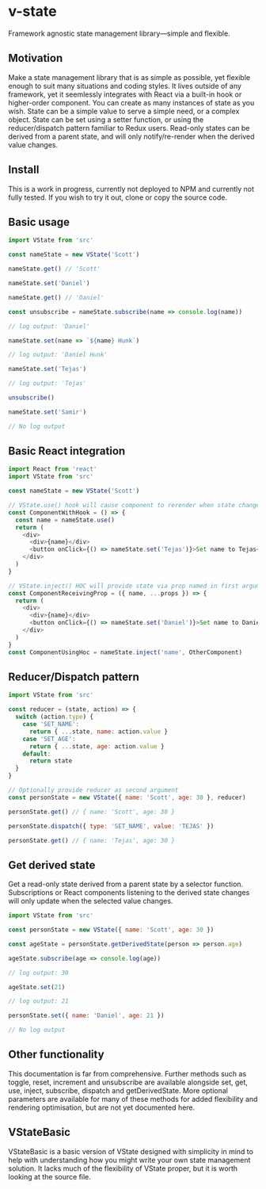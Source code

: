 # v-state
Framework agnostic state management library—simple and flexible.

## Motivation

Make a state management library that is as simple as possible, yet flexible enough to suit many situations and coding styles. It lives outside of any framework, yet it seemlessly integrates with React via a built-in hook or higher-order component. You can create as many instances of state as you wish. State can be a simple value to serve a simple need, or a complex object. State can be set using a setter function, or using the reducer/dispatch pattern familiar to Redux users. Read-only states can be derived from a parent state, and will only notify/re-render when the derived value changes.

## Install

This is a work in progress, currently not deployed to NPM and currently not fully tested. If you wish to try it out, clone or copy the source code.

## Basic usage

```javascript
import VState from 'src'

const nameState = new VState('Scott')

nameState.get() // 'Scott'

nameState.set('Daniel')

nameState.get() // 'Daniel'

const unsubscribe = nameState.subscribe(name => console.log(name))

// log output: 'Daniel'

nameState.set(name => `${name} Hunk`)

// log output: 'Daniel Hunk'

nameState.set('Tejas')

// log output: 'Tejas'

unsubscribe()

nameState.set('Samir')

// No log output

```

## Basic React integration

```javascript
import React from 'react'
import VState from 'src'

const nameState = new VState('Scott')

// VState.use() hook will cause component to rerender when state changes
const ComponentWithHook = () => {
  const name = nameState.use()
  return (
    <div>
      <div>{name}</div>
      <button onClick={() => nameState.set('Tejas')}>Set name to Tejas</button>
    </div>
  )
}

// VState.inject() HOC will provide state via prop named in first argument
const ComponentReceivingProp = ({ name, ...props }) => {
  return (
    <div>
      <div>{name}</div>
      <button onClick={() => nameState.set('Daniel')}>Set name to Daniel</button>
    </div>
  )
}
const ComponentUsingHoc = nameState.inject('name', OtherComponent)
```

## Reducer/Dispatch pattern

```javascript
import VState from 'src'

const reducer = (state, action) => {
  switch (action.type) {
    case 'SET_NAME':
      return { ...state, name: action.value }
    case 'SET_AGE':
      return { ...state, age: action.value }
    default:
      return state
  }
}

// Optionally provide reducer as second argument
const personState = new VState({ name: 'Scott', age: 30 }, reducer)

personState.get() // { name: 'Scott', age: 30 }

personState.dispatch({ type: 'SET_NAME', value: 'TEJAS' })

personState.get() // { name: 'Tejas', age: 30 }
```

## Get derived state

Get a read-only state derived from a parent state by a selector function. Subscriptions or React components listening to the derived state changes will only update when the selected value changes.

```javascript
import VState from 'src'

const personState = new VState({ name: 'Scott', age: 30 })

const ageState = personState.getDerivedState(person => person.age)

ageState.subscribe(age => console.log(age))

// log output: 30

ageState.set(21)

// log output: 21

personState.set({ name: 'Daniel', age: 21 })

// No log output
```

## Other functionality

This documentation is far from comprehensive. Further methods such as toggle, reset, increment and unsubscribe are available alongside set, get, use, inject, subscribe, dispatch and getDerivedState. More optional parameters are available for many of these methods for added flexibility and rendering optimisation, but are not yet documented here.

## VStateBasic

VStateBasic is a basic version of VState designed with simplicity in mind to help with understanding how you might write your own state management solution. It lacks much of the flexibility of VState proper, but it is worth looking at the source file.
